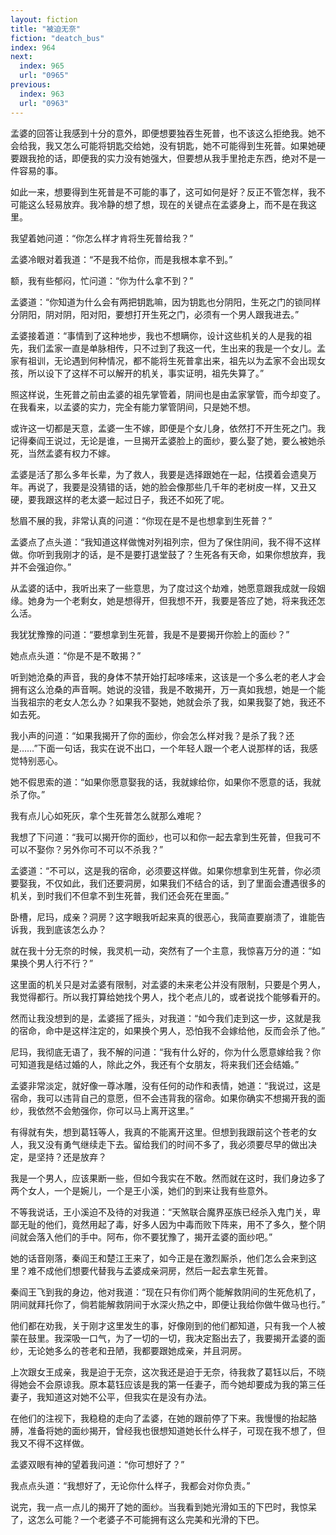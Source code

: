```yaml
---
layout: fiction
title: "被迫无奈"
fiction: "deatch_bus"
index: 964
next:
  index: 965
  url: "0965"
previous:
  index: 963
  url: "0963"
---
```

孟婆的回答让我感到十分的意外，即便想要独吞生死普，也不该这么拒绝我。她不会给我，我又怎么可能将钥匙交给她，没有钥匙，她不可能得到生死普。如果她硬要跟我抢的话，即便我的实力没有她强大，但要想从我手里抢走东西，绝对不是一件容易的事。

如此一来，想要得到生死普是不可能的事了，这可如何是好？反正不管怎样，我不可能这么轻易放弃。我冷静的想了想，现在的关键点在孟婆身上，而不是在我这里。

我望着她问道：“你怎么样才肯将生死普给我？”

孟婆冷眼对着我道：“不是我不给你，而是我根本拿不到。”

额，我有些郁闷，忙问道：“你为什么拿不到？”

孟婆道：“你知道为什么会有两把钥匙嘛，因为钥匙也分阴阳，生死之门的锁同样分阴阳，阴对阴，阳对阳，要想打开生死之门，必须有一个男人跟我进去。”

孟婆接着道：“事情到了这种地步，我也不想瞒你，设计这些机关的人是我的祖先，我们孟家一直是单脉相传，只不过到了我这一代，生出来的我是一个女儿。孟家有祖训，无论遇到何种情况，都不能将生死普拿出来，祖先以为孟家不会出现女孩，所以设下了这样不可以解开的机关，事实证明，祖先失算了。”

照这样说，生死普之前由孟婆的祖先掌管着，阴间也是由孟家掌管，而今却变了。在我看来，以孟婆的实力，完全有能力掌管阴间，只是她不想。

或许这一切都是天意，孟婆一生不嫁，即便是个女儿身，依然打不开生死之门。我记得秦阎王说过，无论是谁，一旦揭开孟婆脸上的面纱，要么娶了她，要么被她杀死，当然孟婆有权力不嫁。

孟婆是活了那么多年长辈，为了救人，我要是选择跟她在一起，估摸着会遗臭万年。再说了，我要是没猜错的话，她的脸会像那些几千年的老树皮一样，又丑又硬，要我跟这样的老太婆一起过日子，我还不如死了呢。

愁眉不展的我，非常认真的问道：“你现在是不是也想拿到生死普？”

孟婆点了点头道：“我知道这样做愧对列祖列宗，但为了保住阴间，我不得不这样做。你听到我刚才的话，是不是要打退堂鼓了？生死各有天命，如果你想放弃，我并不会强迫你。”

从孟婆的话中，我听出来了一些意思，为了度过这个劫难，她愿意跟我成就一段姻缘。她身为一个老剩女，她是想得开，但我想不开，我要是答应了她，将来我还怎么活。

我犹犹豫豫的问道：“要想拿到生死普，我是不是要揭开你脸上的面纱？”

她点点头道：“你是不是不敢揭？”

听到她沧桑的声音，我的身体不禁开始打起哆嗦来，这该是一个多么老的老人才会拥有这么沧桑的声音啊。她说的没错，我是不敢揭开，万一真如我想，她是一个能当我祖宗的老女人怎么办？如果我不娶她，她就会杀了我，如果我娶了她，我还不如去死。

我小声的问道：“如果我揭开了你的面纱，你会怎么样对我？是杀了我？还是……”下面一句话，我实在说不出口，一个年轻人跟一个老人说那样的话，我感觉特别恶心。

她不假思索的道：“如果你愿意娶我的话，我就嫁给你，如果你不愿意的话，我就杀了你。”

我有点儿心如死灰，拿个生死普怎么就那么难呢？

我想了下问道：“我可以揭开你的面纱，也可以和你一起去拿到生死普，但我可不可以不娶你？另外你可不可以不杀我？”

孟婆道：“不可以，这是我的宿命，必须要这样做。如果你想拿到生死普，你必须要娶我，不仅如此，我们还要洞房，如果我们不结合的话，到了里面会遭遇很多的机关，到时我们不但拿不到生死普，我们还会死在里面。”

卧槽，尼玛，成亲？洞房？这字眼我听起来真的很恶心，我简直要崩溃了，谁能告诉我，我到底该怎么办？

就在我十分无奈的时候，我灵机一动，突然有了一个主意，我惊喜万分的道：“如果换个男人行不行？”

这里面的机关只是对孟婆有限制，对孟婆的未来老公并没有限制，只要是个男人，我觉得都行。所以我打算给她找个男人，找个老点儿的，或者说找个能够看开的。

然而让我没想到的是，孟婆摇了摇头，对我道：“如今我们走到这一步，这就是我的宿命，命中是这样注定的，如果换个男人，恐怕我不会嫁给他，反而会杀了他。”

尼玛，我彻底无语了，我不解的问道：“我有什么好的，你为什么愿意嫁给我？你可知道我是结过婚的人，除此之外，我还有个女朋友，将来我们还会结婚。”

孟婆非常淡定，就好像一尊冰雕，没有任何的动作和表情，她道：“我说过，这是宿命，我可以违背自己的意愿，但不会违背我的宿命。如果你确实不想揭开我的面纱，我依然不会勉强你，你可以马上离开这里。”

有得就有失，想到葛钰等人，我真的不能离开这里。但想到我跟前这个苍老的女人，我又没有勇气继续走下去。留给我们的时间不多了，我必须要尽早的做出决定，是坚持？还是放弃？

我是一个男人，应该果断一些，但如今我实在不敢。然而就在这时，我们身边多了两个女人，一个是婉儿，一个是王小溪，她们的到来让我有些意外。

不等我说话，王小溪迫不及待的对我道：“天煞联合魔界巫族已经杀入鬼门关，卑鄙无耻的他们，竟然用起了毒，好多人因为中毒而败下阵来，用不了多久，整个阴间就会落入他们的手中。阿布，你不要犹豫了，揭开孟婆的面纱吧。”

她的话音刚落，秦阎王和楚江王来了，如今正是在激烈厮杀，他们怎么会来到这里？难不成他们想要代替我与孟婆成亲洞房，然后一起去拿生死普。

秦阎王飞到我的身边，他对我道：“现在只有你们两个能解救阴间的生死危机了，阴间就拜托你了，倘若能解救阴间于水深火热之中，即便让我给你做牛做马也行。”

他们都在劝我，关于刚才这里发生的事，好像刚到的他们都知道，只有我一个人被蒙在鼓里。我深吸一口气，为了一切的一切，我决定豁出去了，我要揭开孟婆的面纱，无论她多么的苍老和丑陋，我都要跟她成亲，并且洞房。

上次跟女王成亲，我是迫于无奈，这次我还是迫于无奈，待我救了葛钰以后，不晓得她会不会原谅我。原本葛钰应该是我的第一任妻子，而今她却要成为我的第三任妻子，我知道这对她不公平，但我实在是没有办法。

在他们的注视下，我稳稳的走向了孟婆，在她的跟前停了下来。我慢慢的抬起胳膊，准备将她的面纱揭开，曾经我也很想知道她长什么样子，可现在我不想了，但我又不得不这样做。

孟婆双眼有神的望着我问道：“你可想好了？”

我点点头道：“我想好了，无论你什么样子，我都会对你负责。”

说完，我一点一点儿的揭开了她的面纱。当我看到她光滑如玉的下巴时，我惊呆了，这怎么可能？一个老婆子不可能拥有这么完美和光滑的下巴。